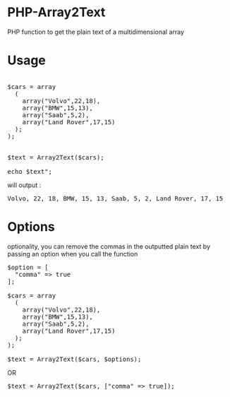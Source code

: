 # PHP-Array2Text
PHP function to get the plain text of a multidimensional array

# Usage


<pre>

$cars = array
  (
    array("Volvo",22,18),
    array("BMW",15,13),
    array("Saab",5,2),
    array("Land Rover",17,15)
  );
);


$text = Array2Text($cars);

echo $text";
</pre>


will output : 

<pre>
Volvo, 22, 18, BMW, 15, 13, Saab, 5, 2, Land Rover, 17, 15
</pre>

# Options

optionality, you can remove the commas in the outputted plain text by passing an option when you call the function
<pre>
$option = [
  "comma" => true
];

$cars = array
  (
    array("Volvo",22,18),
    array("BMW",15,13),
    array("Saab",5,2),
    array("Land Rover",17,15)
  );
);

$text = Array2Text($cars, $options);
</pre>

OR
<pre>
$text = Array2Text($cars, ["comma" => true]);
</pre>


